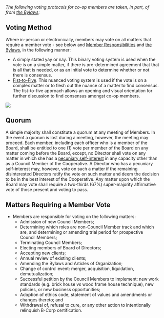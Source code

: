 *The following voting protocols for co-op members are taken, in part, of
from* [*the Bylaws*](./bylaws)*:*

  

## Voting Method

Where in-person or electronically, members may vote on all matters that
require a member vote - see below and [Member
Responsibilities](./eligibility.md) and [the
Bylaws](./bylaws.md), in the following
manner:

  - A simply stated yay or nay. This binary voting system is used when
    the vote is on a simple matter, if there is pre-determined agreement
    that that is all that is needed, or as an initial vote to determine
    whether or not there is consensus.
  - [Fist-to-Five](https://blog.lucidmeetings.com/hubfs/decision-making/fist-of-five.svg?t=1503073834215).
    This nuanced voting system is used if the vote is on a complex
    matter or to flesh out the nuance of a matter to find consensus. The
    fist-to-five approach allows an opening and visual orientation for
    further discussion to find consensus amongst co-op members.

![](https://d2eslrut6bvw18.cloudfront.net/v2/39196/contents/nmruptlazM6RwsKB/mw1920_fist-of-five.png)

  

## Quorum

A simple majority shall constitute a quorum at any meeting of Members.
In the event a quorum is lost during a meeting, however, the meeting may
proceed. Each member, including each officer who is a member of the
Board, shall be entitled to one (1) vote per member of the Board on any
matter coming before the Board, except, no Director shall vote on any
matter in which she has a [pecuniary
self-interest](https://www.lawinsider.com/dictionary/pecuniary-interest)
in any capacity other than as a Council Member of the Cooperative. A
Director who has a pecuniary self-interest may, however, vote on such a
matter if the remaining disinterested Directors ratify the vote on such
matter and deem the decision to be in the best interest of the
Cooperative. Any matter upon which the Board may vote shall require a
two-thirds (67%) super-majority affirmative vote of those present and
voting to pass.

  

## Matters Requiring a Member Vote

  - Members are responsible for voting on the following matters:
      - Admission of new Council Members;
      - Determining which roles are non-Council Member track and which
        are, and determining or amending trial period for prospective
        Council Members;
      - Terminating Council Members;
      - Electing members of Board of Directors;
      - Accepting new clients;
      - Annual review of existing clients;
      - Amending the Bylaws and Articles of Organization;
      - Change of control event: merger, acquisition, liquidation,
        demutualization;
      - Successful petition by the Council Members to implement: new
        work standards (e.g. brick house vs wood frame house technique),
        new policies, or new business opportunities;
      - Adoption of ethics code, statement of values and amendments or
        changes thereto; and
      - Withdrawal of, refusal to cure, or any other action to
        intentionally relinquish B-Corp certification.
